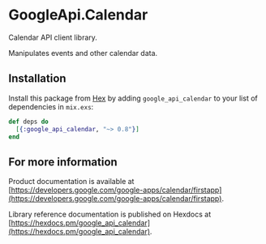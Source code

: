 # GoogleApi.Calendar

Calendar API client library.

Manipulates events and other calendar data.

## Installation

Install this package from [Hex](https://hex.pm) by adding
`google_api_calendar` to your list of dependencies in `mix.exs`:

```elixir
def deps do
  [{:google_api_calendar, "~> 0.8"}]
end
```

## For more information

Product documentation is available at [https://developers.google.com/google-apps/calendar/firstapp](https://developers.google.com/google-apps/calendar/firstapp).

Library reference documentation is published on Hexdocs at
[https://hexdocs.pm/google_api_calendar](https://hexdocs.pm/google_api_calendar).
